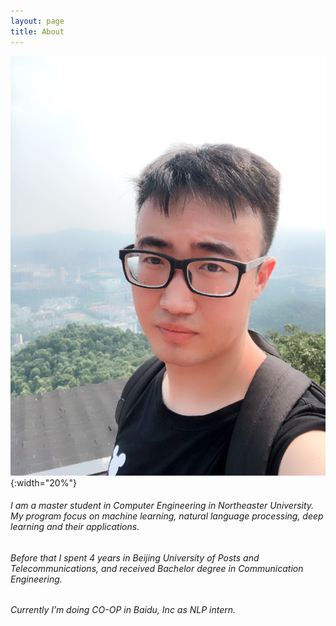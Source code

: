```yaml
---
layout: page
title: About
---
```

![](/assets/profile.jpg){:width="20%"}

###### I am a master student in Computer Engineering in Northeaster University. My program focus on machine learning, natural language processing, deep learning and their applications.

###### Before that I spent 4 years in Beijing University of Posts and Telecommunications, and received Bachelor degree in Communication Engineering.

###### Currently I’m doing CO-OP in Baidu, Inc as NLP intern.

